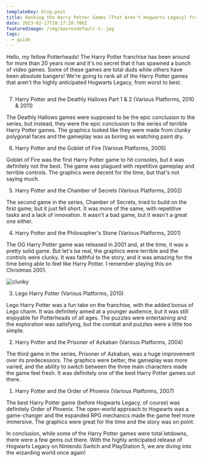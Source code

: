 ```yaml
---
templateKey: blog-post
title: Ranking the Harry Potter Games (That Aren't Hogwarts Legacy) from Worst to Best
date: 2023-02-17T10:17:20.706Z
featuredimage: /img/maxresdefault-1-.jpg
tags:
  - guide
---
```

Hello, my fellow Potterheads! The Harry Potter franchise has been around for more than 20 years now and it's no secret that it has spawned a bunch of video games. Some of these games are total duds while others have been absolute bangers! We're going to rank all of the Harry Potter games that aren't the highly anticipated Hogwarts Legacy, from worst to best.

![]()

7. Harry Potter and the Deathly Hallows Part 1 & 2 (Various Platforms, 2010 & 2011)

The Deathly Hallows games were supposed to be the epic conclusion to the series, but instead, they were the epic conclusion to the series of terrible Harry Potter games. The graphics looked like they were made from clunky polygonal faces and the gameplay was as boring as watching paint dry.

6. Harry Potter and the Goblet of Fire (Various Platforms, 2005)

Goblet of Fire was the first Harry Potter game to hit consoles, but it was definitely not the best. The game was plagued with repetitive gameplay and terrible controls. The graphics were decent for the time, but that's not saying much.

5. Harry Potter and the Chamber of Secrets (Various Platforms, 2002)

The second game in the series, Chamber of Secrets, tried to build on the first game, but it just fell short. It was more of the same, with repetitive tasks and a lack of innovation. It wasn't a bad game, but it wasn't a great one either.

4. Harry Potter and the Philosopher's Stone (Various Platforms, 2001)

The OG Harry Potter game was released in 2001 and, at the time, it was a pretty solid game. But let's be real, the graphics were terrible and the controls were clunky. It was faithful to the story, and it was amazing for the time being able to feel like Harry Potter. I﻿ remember playing this on Christmas 2001.

![clunky](/img/dgpes7nxuaaul-w.jpeg "Can you recognize the characters in this image?")

3. Lego Harry Potter (Various Platforms, 2010)

Lego Harry Potter was a fun take on the franchise, with the added bonus of Lego charm. It was definitely aimed at a younger audience, but it was still enjoyable for Potterheads of all ages. The puzzles were entertaining and the exploration was satisfying, but the combat and puzzles were a little too simple.

2. Harry Potter and the Prisoner of Azkaban (Various Platforms, 2004)

The third game in the series, Prisoner of Azkaban, was a huge improvement over its predecessors. The graphics were better, the gameplay was more varied, and the ability to switch between the three main characters made the game feel fresh. It was definitely one of the best Harry Potter games out there.

1. Harry Potter and the Order of Phoenix (Various Platforms, 2007)

The best Harry Potter game (before Hogwarts Legacy, of course) was definitely Order of Phoenix. The open-world approach to Hogwarts was a game-changer and the expanded RPG mechanics made the game feel more immersive. The graphics were great for the time and the story was on point.

In conclusion, while some of the Harry Potter games were total letdowns, there were a few gems out there. With the highly anticipated release of Hogwarts Legacy on Nintendo Switch and PlayStation 5, we are diving into the wizarding world once again!